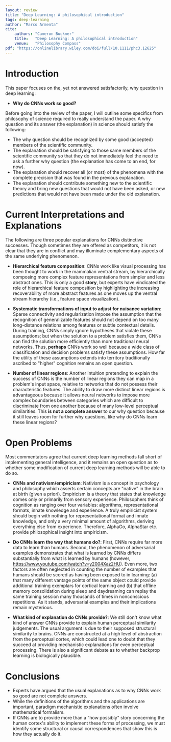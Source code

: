 ```yaml
---
layout: review
title: "Deep Learning: A philosophical introduction"
tags: deep-learning
author: "Marco Armenta"
cite:
    authors: "Cameron Buckner"
    title:   "Deep Learning: A philosophical introduction"
    venue:   "Philosophy Compass"
pdf: "https://onlinelibrary.wiley.com/doi/full/10.1111/phc3.12625"
---
```


# Introduction

This paper focuses on the, yet not answered satisfactorily, why question in deep learning:

* **Why do CNNs work so good?**

Before going into the review of the paper, I will outline some specifics from philosophy of science required to really understand the paper. A why question and its answer (the explanation) in science should satisfy the following:

* The why question should be recognized by some good (accepted) members of the scientific community.
* The explanation should be satisfying to those same members of the scientific community so that they do not immediately feel the need to ask a further why question (the explanation has come to an end, for now).
* The explanation should recover all (or most) of the phenomena with the complete precision that was found in the previous explanation.
* The explanation should contribute something new to the scientific theory and bring new questions that would not have been asked, or new predictions that would not have been made under the old explanation.

# Current Interpretations and Explanations

The following are three popular explanations for CNNs distinctive successes. Though sometimes they are offered as competitors, it is not clear that they are in conflict and may illuminate complementary aspects of the same underlying phenomenon.

* **Hierarchical feature composition**: CNNs work like visual processing has been thought to work in the mammalian ventral stream, by hierarchically composing more complex feature representations from simpler and less abstract ones. This is only a good **story**, but experts have vindicated the role of hierarchical feature composition by highlighting the increasing recoverability of more abstract features as one moves up the ventral stream hierarchy (i.e., feature space visualization).

* **Systematic transformations of input to adjust for nuisance variation**: Sparse connectivity and regularization impose the assumption that the recognition of generalizable features should not depend on too many long-distance relations among features or subtle contextual details. During training, CNNs simply ignore hypotheses that violate these assumptions; but when the solution to a problem satisfies them, CNNs can find the solution more efficiently than more traditional neural networks. Thus, **perhaps** CNNs work so well because a wide class of classification and decision problems satisfy these assumptions. How far the utility of these assumptions extends into territory traditionally ascribed to "higher" cognition remains an open question. 

* **Number of linear regions**: Another intuition pretending to explain the success of CNNs is the number of linear regions they can map in a problem's input space, relative to networks that do not possess their characteristic features. The ability to draw more distinct linear regions is advantageous because it allows neural networks to impose more complex boundaries between categories which are difficult to discriminate from one another because of many low-level perceptual similarities. This **is not a complete answer** to our why question because it still leaves room for further why questions, like why do CNNs learn these linear regions?

# Open Problems

Most commentators agree that current deep learning methods fall short of implementing general intelligence, and it remains an open question as to whether some modification of current deep learning methods will be able to do so.

* **CNNs and nativism/empiricism**: Nativism is a concept in psychology and philosophy which asserts certain concepts are "native" in the brain at birth (given a priori). Empiricism is a theory that states that knowledge comes only or primarily from sensory experience. Philosophers think of cognition as ranging over four variables: algorithms, representational formats, innate knowledge and experience. A truly empiricist system should begin with nothing for representational format and innate knowledge, and only a very minimal amount of algorithms, deriving everything else from experience. Therefore, AlphaGo, AlphaStar etc. provide philosophical insight into empiricism.

* **Do CNNs learn the way that humans do?**: First, CNNs require far more data to learn than humans. Second, the phenomenon of adversarial examples demonstrates that what is learned by CNNs differs substantially from what is learned by humans (however, https://www.youtube.com/watch?v=y2004Xaz2HU). Even more, two factors are often neglected in counting the number of examples that humans should be scored as having been exposed to in learning: (a) that many different vantage points of the same object could provide additional training exemplars for cortical learning and (b) that offline memory consolidation during sleep and daydreaming can replay the same training session many thousands of times in nonconscious repetitions. As it stands, adversarial examples and their implications remain mysterious.

* **What kind of explanation do CNNs provide?**: We still don't know what kind of answer CNNs provide to explain human perceptual similarity judgements. The usual argument is due to their supposed structural similarity to brains. CNNs are constructed at a high level of abstraction from the perceptual cortex, which could lead one to doubt that they succeed at providing mechanistic explanations for even perceptual processing. There is also a significant debate as to whether backprop learning is biologically plausible. 

# Conclusions

* Experts have argued that the usual explanations as to why CNNs work so good are not complete answers.
* While the definitions of the algorithms and the applications are important, paradigm mechanistic explanations often involve mathematical formalism.
* If CNNs are to provide more than a "how possibly" story concerning the human cortex's ability to implement these forms of processing, we must identify some structural or causal correspondences that show this is how they actually do it.
